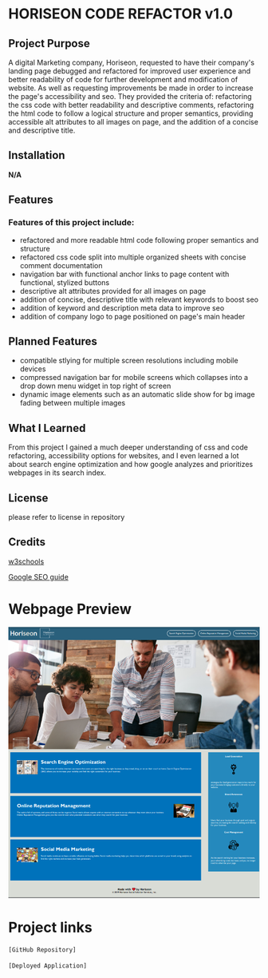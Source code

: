 # HORISEON CODE REFACTOR v1.0

## Project Purpose

A digital Marketing company, Horiseon, requested to have their company's landing page debugged and refactored for improved user experience and better readability of code for further development and modification of website. As well as requesting improvements be made in order to increase the page's accessibility and seo. They provided the criteria of: refactoring the css code with better readability and descriptive comments, refactoring the html code to follow a logical structure and proper semantics, providing accessible alt attributes to all images on page, and the addition of a concise and descriptive title.


## Installation

**N/A**


## Features


### Features of this project include:

- refactored and more readable html code following proper semantics and structure
- refactored css code split into multiple organized sheets with concise comment documentation
- navigation bar with functional anchor links to page content with functional, stylized buttons
- descriptive alt attributes provided for all images on page
- addition of concise, descriptive title with relevant keywords to boost seo
- addition of keyword and description meta data to improve seo
- addition of company logo to page positioned on page's main header


## Planned Features

- compatible stlying for multiple screen resolutions including mobile devices
- compressed navigation bar for mobile screens which collapses into a drop down menu widget in top right of screen
- dynamic image elements such as an automatic slide show for bg image fading between multiple images


## What I Learned

From this project I gained a much deeper understanding of css and code refactoring, accessibility options for websites, and I even learned a lot about search engine optimization and how google analyzes and prioritizes webpages in its search index.

## License

please refer to license in repository

## Credits

[w3schools](https://www.w3schools.com)

[Google SEO guide](https://developers.google.com/search/docs/essentials) 

# Webpage Preview
![project preview](./assets/images/horiseon-screenshot.PNG)


# Project links
~~~
[GitHub Repository]

[Deployed Application]
~~~